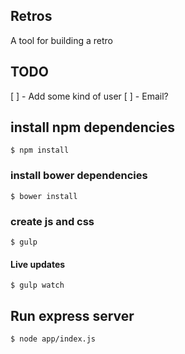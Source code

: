 ## Retros
 A tool for building a retro

## TODO
[ ] - Add some kind of user
[ ] - Email?


## install npm dependencies
```
$ npm install
```
### install bower dependencies
```
$ bower install
```
### create js and css
```
$ gulp
```
#### Live updates
```
$ gulp watch
```


## Run express server
```
$ node app/index.js
```
